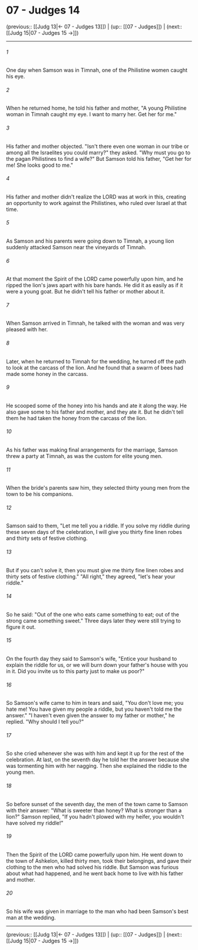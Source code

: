 # 07 - Judges 14

(previous:: [[Judg 13|← 07 - Judges 13]]) | (up:: [[07 - Judges]]) | (next:: [[Judg 15|07 - Judges 15 →]])

***


###### 1 
One day when Samson was in Timnah, one of the Philistine women caught his eye. 

###### 2 
When he returned home, he told his father and mother, "A young Philistine woman in Timnah caught my eye. I want to marry her. Get her for me." 

###### 3 
His father and mother objected. "Isn't there even one woman in our tribe or among all the Israelites you could marry?" they asked. "Why must you go to the pagan Philistines to find a wife?" But Samson told his father, "Get her for me! She looks good to me." 

###### 4 
His father and mother didn't realize the LORD was at work in this, creating an opportunity to work against the Philistines, who ruled over Israel at that time. 

###### 5 
As Samson and his parents were going down to Timnah, a young lion suddenly attacked Samson near the vineyards of Timnah. 

###### 6 
At that moment the Spirit of the LORD came powerfully upon him, and he ripped the lion's jaws apart with his bare hands. He did it as easily as if it were a young goat. But he didn't tell his father or mother about it. 

###### 7 
When Samson arrived in Timnah, he talked with the woman and was very pleased with her. 

###### 8 
Later, when he returned to Timnah for the wedding, he turned off the path to look at the carcass of the lion. And he found that a swarm of bees had made some honey in the carcass. 

###### 9 
He scooped some of the honey into his hands and ate it along the way. He also gave some to his father and mother, and they ate it. But he didn't tell them he had taken the honey from the carcass of the lion. 

###### 10 
As his father was making final arrangements for the marriage, Samson threw a party at Timnah, as was the custom for elite young men. 

###### 11 
When the bride's parents saw him, they selected thirty young men from the town to be his companions. 

###### 12 
Samson said to them, "Let me tell you a riddle. If you solve my riddle during these seven days of the celebration, I will give you thirty fine linen robes and thirty sets of festive clothing. 

###### 13 
But if you can't solve it, then you must give me thirty fine linen robes and thirty sets of festive clothing." "All right," they agreed, "let's hear your riddle." 

###### 14 
So he said: "Out of the one who eats came something to eat; out of the strong came something sweet." Three days later they were still trying to figure it out. 

###### 15 
On the fourth day they said to Samson's wife, "Entice your husband to explain the riddle for us, or we will burn down your father's house with you in it. Did you invite us to this party just to make us poor?" 

###### 16 
So Samson's wife came to him in tears and said, "You don't love me; you hate me! You have given my people a riddle, but you haven't told me the answer." "I haven't even given the answer to my father or mother," he replied. "Why should I tell you?" 

###### 17 
So she cried whenever she was with him and kept it up for the rest of the celebration. At last, on the seventh day he told her the answer because she was tormenting him with her nagging. Then she explained the riddle to the young men. 

###### 18 
So before sunset of the seventh day, the men of the town came to Samson with their answer: "What is sweeter than honey? What is stronger than a lion?" Samson replied, "If you hadn't plowed with my heifer, you wouldn't have solved my riddle!" 

###### 19 
Then the Spirit of the LORD came powerfully upon him. He went down to the town of Ashkelon, killed thirty men, took their belongings, and gave their clothing to the men who had solved his riddle. But Samson was furious about what had happened, and he went back home to live with his father and mother. 

###### 20 
So his wife was given in marriage to the man who had been Samson's best man at the wedding.

***

(previous:: [[Judg 13|← 07 - Judges 13]]) | (up:: [[07 - Judges]]) | (next:: [[Judg 15|07 - Judges 15 →]])
